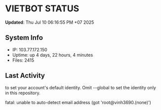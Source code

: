 # VIETBOT STATUS
**Updated**: Thu Jul 10 06:16:55 PM +07 2025

## System Info
- IP: 103.77.172.150
- Uptime: up 4 days, 22 hours, 4 minutes
- Files: 2415

## Last Activity

to set your account's default identity.
Omit --global to set the identity only in this repository.

fatal: unable to auto-detect email address (got 'root@vinh3690.(none)')
